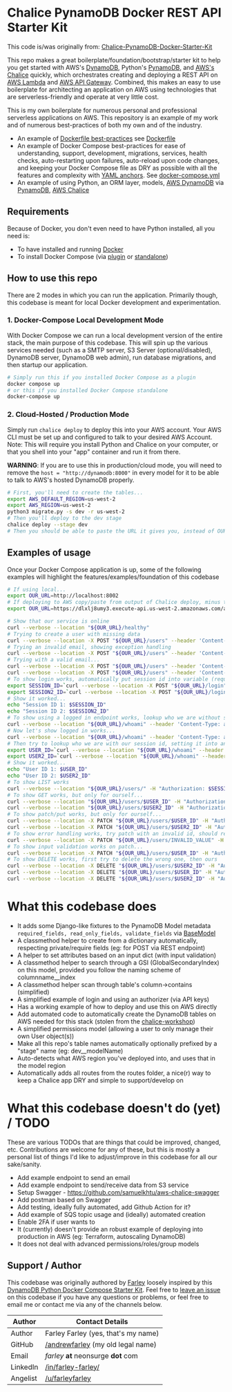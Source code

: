 # Chalice PynamoDB Docker REST API Starter Kit

This code is/was originally from: [Chalice-PynamoDB-Docker-Starter-Kit](https://github.com/DevOps-Nirvana/Chalice-PynamoDB-Docker-Starter-Kit/)

This repo makes a great boilerplate/foundation/bootstrap/starter kit to help you get started with AWS's [DynamoDB](https://aws.amazon.com/dynamodb/), Python's [PynamoDB](https://github.com/pynamodb/PynamoDB/), and [AWS's Chalice](https://github.com/aws/chalice) quickly, which orchestrates creating and deploying a REST API on [AWS Lambda](https://aws.amazon.com/lambda/) and [AWS API Gateway](https://aws.amazon.com/api-gateway/).  Combined, this makes an easy to use boilerplate for architecting an application on AWS using technologies that are serverless-friendly and operate at very little cost.

This is my own boilerplate for numerous personal and professional serverless applications on AWS.  This repository is an example of my work and of numerous best-practices of both my own and of the industry.

 * An example of [Dockerfile best-practices](https://docs.docker.com/develop/develop-images/dockerfile_best-practices/) see [Dockerfile](./Dockerfile)
 * An example of Docker Compose best-practices for ease of understanding, support, development, migrations, services, health checks, auto-restarting upon failures, auto-reload upon code changes, and keeping your Docker Compose file as DRY as possible with all the features and complexity with [YAML anchors](https://www.educative.io/blog/advanced-yaml-syntax-cheatsheet#anchors).  See [docker-compose.yml](./docker-compose.yml)
 * An example of using Python, an ORM layer, models, [AWS DynamoDB](https://aws.amazon.com/dynamodb/) via [PynamoDB](https://github.com/pynamodb/PynamoDB/), [AWS Chalice](https://github.com/aws/chalice)


## Requirements
Because of Docker, you don't even need to have Python installed, all you need is:

* To have installed and running [Docker](https://docs.docker.com/get-docker/)
* To install Docker Compose (via [plugin](https://docs.docker.com/compose/install/#scenario-two-install-the-compose-plugin) or [standalone](https://docs.docker.com/compose/install/other/))


## How to use this repo

There are 2 modes in which you can run the application. Primarily though, this codebase is meant for local Docker development and experimentation.

### 1. Docker-Compose Local Development Mode
With Docker Compose we can run a local development version of the entire stack, the main purpose of this codebase.  This will spin up the various services needed (such as a SMTP server, S3 Server (optional/disabled), DynamoDB server, DynamoDB web admin), run database migrations, and then startup our application.

```bash
# Simply run this if you installed Docker Compose as a plugin
docker compose up
# or this if you installed Docker Compose standalone
docker-compose up
```

### 2. Cloud-Hosted / Production Mode
Simply run `chalice deploy` to deploy this into your AWS account. Your AWS CLI must be set up and configured to talk to your desired AWS Account. Note: This will require you install Python and Chalice on your computer, or that you shell into your "app" container and run it from there.

**WARNING**: If you are to use this in production/cloud mode, you will need to remove the `host = "http://dynamodb:8000"` in every model for it to be able to talk to AWS's hosted DynamoDB properly.

```bash
# First, you'll need to create the tables...
export AWS_DEFAULT_REGION=us-west-2
export AWS_REGION=us-west-2
python3 migrate.py -s dev -r us-west-2
# Then you'll deploy to the dev stage
chalice deploy --stage dev
# Then you should be able to paste the URL it gives you, instead of OUR_URL below in examples of usage, and use it!
```

## Examples of usage
Once your Docker Compose application is up, some of the following examples will highlight the features/examples/foundation of this codebase

```bash
# If using local...
export OUR_URL=http://localhost:8002
# If deploying to AWS copy/paste from output of Chalice deploy, minus the last /
export OUR_URL=https://dlxlj8umy3.execute-api.us-west-2.amazonaws.com/api  #<---- NOTE REPLACE-ME-AFTER-YOU-DEPLOY-TO-AWS!!!

# Show that our service is online
curl --verbose --location "${OUR_URL}/healthy"
# Trying to create a user with missing data
curl --verbose --location -X POST "${OUR_URL}/users" --header 'Content-Type: application/json' --data-raw '{"email": "invalid.email.address", "password": "test"}'
# Trying an invalid email, showing exception handling
curl --verbose --location -X POST "${OUR_URL}/users" --header 'Content-Type: application/json' --data-raw '{"email": "invalid.email.address", "password": "test", "name": "tester"}'
# Trying with a valid email...
curl --verbose --location -X POST "${OUR_URL}/users" --header 'Content-Type: application/json' --data-raw '{"email": "user@test.com", "password": "test", "name": "tester"}'
curl --verbose --location -X POST "${OUR_URL}/users" --header 'Content-Type: application/json' --data-raw '{"email": "user2@test.com", "password": "test", "name": "tester2"}'
# To show login works, automatically put session id into variable (requires you have jq installed)
export SESSION_ID=`curl --verbose --location -X POST "${OUR_URL}/login" --header 'Content-Type: application/json' --data-raw '{"email": "user@test.com", "password": "test"}' | jq --raw-output .id`
export SESSION2_ID=`curl --verbose --location -X POST "${OUR_URL}/login" --header 'Content-Type: application/json' --data-raw '{"email": "user2@test.com", "password": "test"}' | jq --raw-output .id`
# Show it worked...
echo "Session ID 1: $SESSION_ID"
echo "Session ID 2: $SESSION2_ID"
# To show using a logged in endpoint works, lookup who we are without session id first...
curl --verbose --location "${OUR_URL}/whoami" --header 'Content-Type: application/json'  # This will fail, on purpose
# Now let's show logged in works...
curl --verbose --location "${OUR_URL}/whoami" --header 'Content-Type: application/json' -H "Authorization: $SESSION_ID"
# Then try to lookup who we are with our session id, setting it into an environment variable with jq
export USER_ID=`curl --verbose --location "${OUR_URL}/whoami" --header 'Content-Type: application/json' -H "Authorization: $SESSION_ID" | jq --raw-output .id`
export USER2_ID=`curl --verbose --location "${OUR_URL}/whoami" --header 'Content-Type: application/json' -H "Authorization: $SESSION2_ID" | jq --raw-output .id`
# Show it worked...
echo "User ID 1: $USER_ID"
echo "User ID 2: $USER2_ID"
# To show LIST works
curl --verbose --location "${OUR_URL}/users/" -H "Authorization: $SESSION_ID"
# To show GET works, but only for ourself...
curl --verbose --location "${OUR_URL}/users/$USER_ID" -H "Authorization: $SESSION_ID"
curl --verbose --location "${OUR_URL}/users/$USER2_ID" -H "Authorization: $SESSION_ID"  # This will fail, on purpose
# To show patch/put works, but only for ourself...
curl --verbose --location -X PATCH "${OUR_URL}/users/$USER_ID" -H "Authorization: $SESSION_ID" --header 'Content-Type: application/json' --data-raw '{"email": "new@new.com"}'
curl --verbose --location -X PATCH "${OUR_URL}/users/$USER2_ID" -H "Authorization: $SESSION_ID" --header 'Content-Type: application/json' --data-raw '{"email": "new@new.com"}'  # This will fail, on purpose
# To show error handling works, try patch with an invalid id, should return FORBIDDEN same as wrong id
curl --verbose --location -X PATCH "${OUR_URL}/users/INVALID_VALUE" -H "Authorization: $SESSION_ID" --header 'Content-Type: application/json' --data-raw '{"email": "new@new.com"}'
# To show input validation works on patch...
curl --verbose --location -X PATCH "${OUR_URL}/users/$USER_ID" -H "Authorization: $SESSION_ID" --header 'Content-Type: application/json' --data-raw '{"email": "INVALID_EMAIL"}'
# To show DELETE works, first try to delete the wrong one, then ours
curl --verbose --location -X DELETE "${OUR_URL}/users/$USER2_ID" -H "Authorization: $SESSION_ID"  # This will fail on purpose, wrong user id with session
curl --verbose --location -X DELETE "${OUR_URL}/users/$USER_ID" -H "Authorization: $SESSION_ID"
curl --verbose --location -X DELETE "${OUR_URL}/users/$USER2_ID" -H "Authorization: $SESSION2_ID"
```


# What this codebase does
* It adds some Django-like fixtures to the PynamoDB Model metadata `required_fields, read_only_fields, validate_fields` via [BaseModel](https://github.com/DevOps-Nirvana/Chalice-PynamoDB-Docker-Starter-Kit/blob/master/models/BaseModel.py)
* A classmethod helper to create from a dictionary automatically, respecting private/require fields (eg: for POST via REST endpoint)
* A helper to set attributes based on an input dict (with input validation)
* A classmethod helper to search through a GSI (GlobalSecondaryIndex) on this model, provided you follow the naming scheme of columnname__index
* A classmethod helper scan through table's column->contains (simplified)
* A simplified example of login and using an authorizer (via API keys)
* Has a working example of how to deploy and use this on AWS directly
* Add automated code to automatically create the DynamoDB tables on AWS needed for this stack (stolen from the [chalice-workshop](https://chalice-workshop.readthedocs.io))
* A simplified permissions model (allowing a user to only manage their own User object(s))
* Make all this repo's table names automatically optionally prefixed by a "stage" name (eg: dev__modelName)
* Auto-detects what AWS region you've deployed into, and uses that in the model region
* Automatically adds all routes from the routes folder, a nice(r) way to keep a Chalice app DRY and simple to support/develop on


# What this codebase doesn't do (yet) / TODO

These are various TODOs that are things that could be improved, changed, etc.  Contributions are welcome for any of these, but this is mostly a personal list of things I'd like to adjust/improve in this codebase for all our sake/sanity.

* Add example endpoint to send an email
* Add example endpoint to send/receive data from S3 service
* Setup Swagger - https://github.com/samuelkhtu/aws-chalice-swagger
* Add postman based on Swagger
* Add testing, ideally fully automated, add Github Action for it?
* Add example of SQS topic usage and (ideally) automated creation
* Enable 2FA if user wants to
* It (currently) doesn't provide an robust example of deploying into production in AWS (eg: Terraform, autoscaling DynamoDB)
* It does not deal with advanced permissions/roles/group models



## Support / Author

This codebase was originally authored by [Farley](https://github.com/andrewfarley/) loosely inspired by this [DynamoDB Python Docker Compose Starter Kit](https://github.com/CT83/DynamoDB-Python-Docker-Compose-Starter-Kit).  Feel free to [leave an issue](https://github.com/DevOps-Nirvana/Chalice-PynamoDB-Docker-Starter-Kit/issues) on this codebase if you have any questions or problems, or feel free to email me or contact me via any of the channels below.

| Author   | Contact Details                                                       |
|----------|-----------------------------------------------------------------------|
| Author   | Farley Farley (yes, that's my name)                                   |
| GitHub   | [/andrewfarley](https://github.com/andrewfarley/) (my old legal name) |
| Email    | _farley_ **at** neonsurge __dot__ com                                 |
| LinkedIn | [/in/farley-farley/](http://linkedin.com/in/farley-farley/)           |
| Angelist | [/u/farleyfarley](http://angel.co/u/farley-farley)                    |
